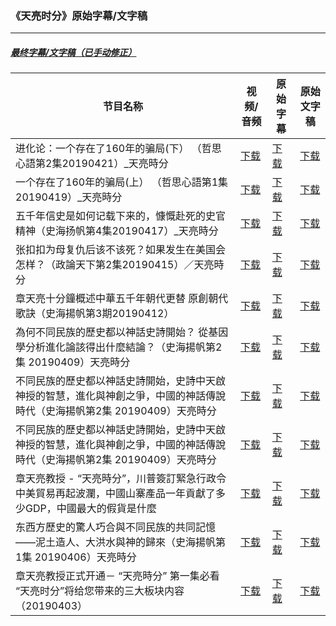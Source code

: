 ### 《天亮时分》原始字幕/文字稿
---
#####  [最终字幕/文字稿（已手动修正）](https://github.com/gfw-breaker/tianliang-subtitles)
| 节目名称 | 视频/音频 | 原始字幕 | 原始文字稿
|---|---|---|---|
| 进化论：一个存在了160年的骗局(下） （哲思心語第2集20190421）_天亮時分 | [下载](https://y2mate.com/zh-cn/youtube/wlP5iTxfLHM) | [下载](../channels/tianliang/wlP5iTxfLHM.srt?raw=true) | [下载](../channels/tianliang/wlP5iTxfLHM.text?raw=true) | 
| 一个存在了160年的骗局(上） （哲思心語第1集20190419）_天亮時分 | [下载](https://y2mate.com/zh-cn/youtube/i7hdMojNin8) | [下载](../channels/tianliang/i7hdMojNin8.srt?raw=true) | [下载](../channels/tianliang/i7hdMojNin8.text?raw=true) | 
| 五千年信史是如何记载下来的，慷慨赴死的史官精神（史海扬帆第4集20190417）_天亮時分 | [下载](https://y2mate.com/zh-cn/youtube/OBUUjw4E-8I) | [下载](../channels/tianliang/OBUUjw4E-8I.srt?raw=true) | [下载](../channels/tianliang/OBUUjw4E-8I.text?raw=true) | 
| 张扣扣为母复仇后该不该死？如果发生在美国会怎样？（政論天下第2集20190415）／天亮時分 | [下载](https://y2mate.com/zh-cn/youtube/RJtcILw45_I) | [下载](../channels/tianliang/RJtcILw45_I.srt?raw=true) | [下载](../channels/tianliang/RJtcILw45_I.text?raw=true) | 
| 章天亮十分鐘概述中華五千年朝代更替 原創朝代歌訣（史海揚帆第3期20190412） | [下载](https://y2mate.com/zh-cn/youtube/TeiZNoHDHu8) | [下载](../channels/tianliang/TeiZNoHDHu8.srt?raw=true) | [下载](../channels/tianliang/TeiZNoHDHu8.text?raw=true) | 
| 為何不同民族的歷史都以神話史詩開始？ 從基因學分析進化論該得出什麼結論？（史海揚帆第2集 20190409）天亮時分 | [下载](https://y2mate.com/zh-cn/youtube/kYlOs3sD0m8) | [下载](../channels/tianliang/kYlOs3sD0m8.srt?raw=true) | [下载](../channels/tianliang/kYlOs3sD0m8.text?raw=true) | 
| 不同民族的歷史都以神話史詩開始，史詩中天啟神授的智慧，進化與神創之爭，中國的神話傳說時代（史海揚帆第2集 20190409）天亮時分 | [下载](https://y2mate.com/zh-cn/youtube/AhCug4N_NRM) | [下载](../channels/tianliang/AhCug4N_NRM.srt?raw=true) | [下载](../channels/tianliang/AhCug4N_NRM.text?raw=true) | 
| 不同民族的歷史都以神話史詩開始，史詩中天啟神授的智慧，進化與神創之爭，中國的神話傳說時代（史海揚帆第2集 20190409）天亮時分 | [下载](https://y2mate.com/zh-cn/youtube/ABhP2z50JWg) | [下载](../channels/tianliang/ABhP2z50JWg.srt?raw=true) | [下载](../channels/tianliang/ABhP2z50JWg.text?raw=true) | 
| 章天亮教授 - “天亮時分”，川普簽訂緊急行政令 中美貿易再起波瀾，中國山寨產品一年貢獻了多少GDP，中國最大的假貨是什麼 | [下载](https://y2mate.com/zh-cn/youtube/Bt5Z7l9yrjM) | [下载](../channels/tianliang/Bt5Z7l9yrjM.srt?raw=true) | [下载](../channels/tianliang/Bt5Z7l9yrjM.text?raw=true) | 
| 东西方歷史的驚人巧合與不同民族的共同記憶——泥土造人、大洪水與神的歸來（史海揚帆第1集 20190406）天亮時分 | [下载](https://y2mate.com/zh-cn/youtube/SLymghiK6Hk) | [下载](../channels/tianliang/SLymghiK6Hk.srt?raw=true) | [下载](../channels/tianliang/SLymghiK6Hk.text?raw=true) | 
| 章天亮教授正式开通－ “天亮時分” 第一集必看 “天亮时分”将给您带来的三大板块内容（20190403） | [下载](https://y2mate.com/zh-cn/youtube/MxkCQb1ST3k) | [下载](../channels/tianliang/MxkCQb1ST3k.srt?raw=true) | [下载](../channels/tianliang/MxkCQb1ST3k.text?raw=true) | 
